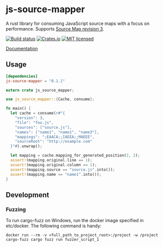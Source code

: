 # js-source-mapper

A rust library for consuming JavaScript source maps with a focus on performance.
Supports [Source Map revision 3](https://docs.google.com/document/d/1U1RGAehQwRypUTovF1KRlpiOFze0b-_2gc6fAH0KY0k/edit).

[![Build status](https://ci.appveyor.com/api/projects/status/0biffgxl3p49ici3?svg=true)](https://ci.appveyor.com/project/0rvar/js-source-mapper)
[![Crates.io](https://img.shields.io/crates/v/js-source-mapper.svg)](https://crates.io/crates/js-source-mapper)
[![MIT licensed](https://img.shields.io/badge/license-MIT-blue.svg)](./LICENSE)

[Documentation](http://0rvar.github.io/js-source-mapper)

## Usage

```toml
[dependencies]
js-source-mapper = "0.1.1"
```

```rust
extern crate js_source_mapper;

use js_source_mapper::{Cache, consume};

fn main() {
  let cache = consume(r#"{
    "version": 3,
    "file": "foo.js",
    "sources": ["source.js"],
    "names": ["name1", "name1", "name3"],
    "mappings": ";EAACA;;IAEEA;;MAEEE",
    "sourceRoot": "http://example.com"
  }"#).unwrap();

  let mapping = cache.mapping_for_generated_position(2, 2);
  assert!(mapping.original.line == 1);
  assert!(mapping.original.column == 1);
  assert!(mapping.source == "source.js".into());
  assert!(mapping.name == "name1".into());
}
```

## Development

### Fuzzing
To run cargo-fuzz on Windows, run the docker image specified in etc/docker.
The following command is handy:
```
docker run --rm -v <full_path_to_project_root>:/project -w /project cargo-fuzz cargo fuzz run fuzzer_script_1
```
